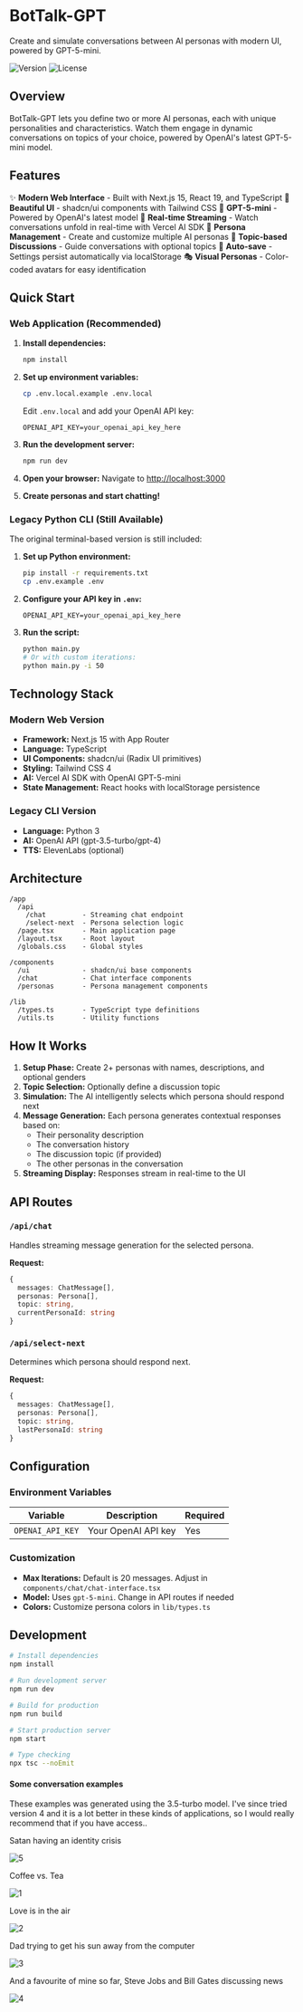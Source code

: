 # BotTalk-GPT

Create and simulate conversations between AI personas with modern UI, powered by GPT-5-mini.

![Version](https://img.shields.io/badge/version-2.0-blue)
![License](https://img.shields.io/badge/license-ISC-green)

## Overview

BotTalk-GPT lets you define two or more AI personas, each with unique personalities and characteristics. Watch them engage in dynamic conversations on topics of your choice, powered by OpenAI's latest GPT-5-mini model.

## Features

✨ **Modern Web Interface** - Built with Next.js 15, React 19, and TypeScript
🎨 **Beautiful UI** - shadcn/ui components with Tailwind CSS
🤖 **GPT-5-mini** - Powered by OpenAI's latest model
💬 **Real-time Streaming** - Watch conversations unfold in real-time with Vercel AI SDK
👥 **Persona Management** - Create and customize multiple AI personas
🎯 **Topic-based Discussions** - Guide conversations with optional topics
💾 **Auto-save** - Settings persist automatically via localStorage
🎭 **Visual Personas** - Color-coded avatars for easy identification

## Quick Start

### Web Application (Recommended)

1. **Install dependencies:**
   ```bash
   npm install
   ```

2. **Set up environment variables:**
   ```bash
   cp .env.local.example .env.local
   ```

   Edit `.env.local` and add your OpenAI API key:
   ```
   OPENAI_API_KEY=your_openai_api_key_here
   ```

3. **Run the development server:**
   ```bash
   npm run dev
   ```

4. **Open your browser:**
   Navigate to [http://localhost:3000](http://localhost:3000)

5. **Create personas and start chatting!**

### Legacy Python CLI (Still Available)

The original terminal-based version is still included:

1. **Set up Python environment:**
   ```bash
   pip install -r requirements.txt
   cp .env.example .env
   ```

2. **Configure your API key in `.env`:**
   ```
   OPENAI_API_KEY=your_openai_api_key_here
   ```

3. **Run the script:**
   ```bash
   python main.py
   # Or with custom iterations:
   python main.py -i 50
   ```

## Technology Stack

### Modern Web Version
- **Framework:** Next.js 15 with App Router
- **Language:** TypeScript
- **UI Components:** shadcn/ui (Radix UI primitives)
- **Styling:** Tailwind CSS 4
- **AI:** Vercel AI SDK with OpenAI GPT-5-mini
- **State Management:** React hooks with localStorage persistence

### Legacy CLI Version
- **Language:** Python 3
- **AI:** OpenAI API (gpt-3.5-turbo/gpt-4)
- **TTS:** ElevenLabs (optional)

## Architecture

```
/app
  /api
    /chat         - Streaming chat endpoint
    /select-next  - Persona selection logic
  /page.tsx       - Main application page
  /layout.tsx     - Root layout
  /globals.css    - Global styles

/components
  /ui             - shadcn/ui base components
  /chat           - Chat interface components
  /personas       - Persona management components

/lib
  /types.ts       - TypeScript type definitions
  /utils.ts       - Utility functions
```

## How It Works

1. **Setup Phase:** Create 2+ personas with names, descriptions, and optional genders
2. **Topic Selection:** Optionally define a discussion topic
3. **Simulation:** The AI intelligently selects which persona should respond next
4. **Message Generation:** Each persona generates contextual responses based on:
   - Their personality description
   - The conversation history
   - The discussion topic (if provided)
   - The other personas in the conversation
5. **Streaming Display:** Responses stream in real-time to the UI

## API Routes

### `/api/chat`
Handles streaming message generation for the selected persona.

**Request:**
```typescript
{
  messages: ChatMessage[],
  personas: Persona[],
  topic: string,
  currentPersonaId: string
}
```

### `/api/select-next`
Determines which persona should respond next.

**Request:**
```typescript
{
  messages: ChatMessage[],
  personas: Persona[],
  topic: string,
  lastPersonaId: string
}
```

## Configuration

### Environment Variables

| Variable | Description | Required |
|----------|-------------|----------|
| `OPENAI_API_KEY` | Your OpenAI API key | Yes |

### Customization

- **Max Iterations:** Default is 20 messages. Adjust in `components/chat/chat-interface.tsx`
- **Model:** Uses `gpt-5-mini`. Change in API routes if needed
- **Colors:** Customize persona colors in `lib/types.ts`

## Development

```bash
# Install dependencies
npm install

# Run development server
npm run dev

# Build for production
npm run build

# Start production server
npm start

# Type checking
npx tsc --noEmit
```

#### Some conversation examples
These examples was generated using the 3.5-turbo model. I've since tried version 4 and it is a lot better in these kinds of applications, so I would really recommend that if you have access..

Satan having an identity crisis

![5](https://user-images.githubusercontent.com/19852554/234862040-2aa3c1e3-96dd-49d7-8487-f3f1b7aa2fa0.png)


Coffee vs. Tea

![1](https://user-images.githubusercontent.com/19852554/234594645-cadd8a1f-fe99-4bb5-b2a2-b88bde46594b.png)


Love is in the air

![2](https://user-images.githubusercontent.com/19852554/234594674-c311bd61-4c49-4ea7-b4e7-6b5a878a86e1.png)


Dad trying to get his sun away from the computer

![3](https://user-images.githubusercontent.com/19852554/234594682-72dfc590-c926-4767-99b8-add26f08046e.png)


And a favourite of mine so far, Steve Jobs and Bill Gates discussing news

![4](https://user-images.githubusercontent.com/19852554/234599980-b73af344-ee0c-40bb-a966-186ccc74022e.png)
